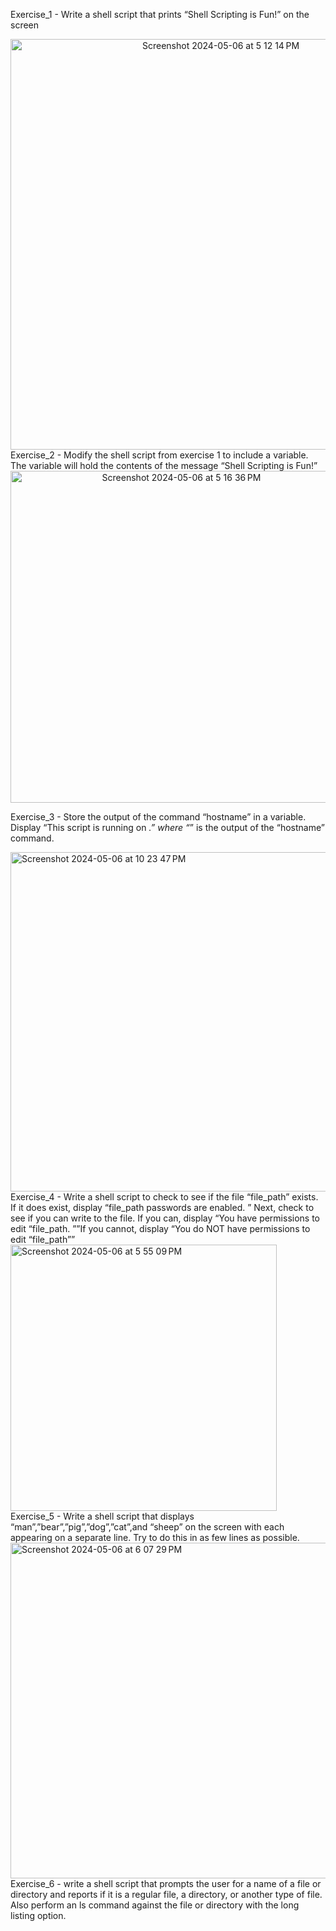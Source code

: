 Exercise_1 - Write a shell script that prints “Shell Scripting is Fun!” on the screen
<div align="center">
<img width="657" alt="Screenshot 2024-05-06 at 5 12 14 PM" src="https://github.com/Tanishsnghhh/Tanish_32_os_lab1_2023_2027/assets/142775471/db56a3d8-773b-49b9-a6f1-41c6e779e319">
</div>
Exercise_2 - Modify the shell script from exercise 1 to include a variable. The variable will hold the contents of the message “Shell Scripting is Fun!”
<div align="center">
<img width="531" alt="Screenshot 2024-05-06 at 5 16 36 PM" src="https://github.com/Tanishsnghhh/Tanish_32_os_lab1_2023_2027/assets/142775471/e4d22b0a-38ee-4e2e-87d5-9da06656eb0b">
</div>

Exercise_3 - Store the output of the command “hostname” in a variable. Display “This script is running on _.” where “_” is the output of the “hostname” command.
<div align="centre">
<img width="543" alt="Screenshot 2024-05-06 at 10 23 47 PM" src="https://github.com/Tanishsnghhh/Tanish_32_os_lab1_2023_2027/assets/142775471/5fc04609-04ed-4026-b824-15254f04fbba">
</div>
Exercise_4 - Write a shell script to check to see if the file “file_path” exists. If it does exist, display “file_path passwords are enabled.
” Next, check to see if you can write to the file. If you can, display “You have permissions to edit “file_path.
””If you cannot, display “You do NOT have permissions to edit “file_path””
<div align="centre">
<img width="426" alt="Screenshot 2024-05-06 at 5 55 09 PM" src="https://github.com/Tanishsnghhh/Tanish_32_os_lab1_2023_2027/assets/142775471/2c9c592f-3724-4aa3-8d97-3c76590e2ee9">
</div>
Exercise_5 - Write a shell script that displays “man”,”bear”,”pig”,”dog”,”cat”,and “sheep” on the screen with each appearing on a separate line.
Try to do this in as few lines as possible.
<div align="centre">
<img width="537" alt="Screenshot 2024-05-06 at 6 07 29 PM" src="https://github.com/Tanishsnghhh/Tanish_32_os_lab1_2023_2027/assets/142775471/9d394ffb-6e33-4d1b-b448-e657fe847672">
</div>
Exercise_6 - write a shell script that prompts the user for a name of a file or directory and reports if it is a regular file, a directory, or another type of file. Also perform an ls command against the file or directory with the long listing option.
<div align="centre">


